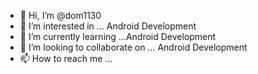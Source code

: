 - 👋 Hi, I’m @dom1130
- 👀 I’m interested in ... Android Development 
- 🌱 I’m currently learning ...Android Development 
- 💞️ I’m looking to collaborate on ... Android Development 
- 📫 How to reach me ...

<!---
dom1130/dom1130 is a ✨ special ✨ repository because its `README.md` (this file) appears on your GitHub profile.
You can click the Preview link to take a look at your changes.
--->
